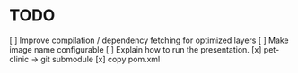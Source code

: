 # TODO

[ ] Improve compilation / dependency fetching for optimized layers
[ ] Make image name configurable
[ ] Explain how to run the presentation.
[x] pet-clinic -> git submodule
[x] copy pom.xml 
